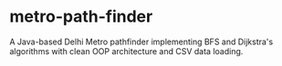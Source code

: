# metro-path-finder
A Java-based Delhi Metro pathfinder implementing BFS and Dijkstra's algorithms with clean OOP architecture and CSV data loading.
